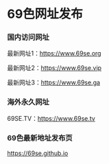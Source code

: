 # 69色网址发布

### 国内访问网址
最新网址1：<https://www.69se.org>

最新网址2：<https://www.69se.vip>

最新网址3：<https://www.69se.ga>

### 海外永久网址
69SE.TV：<https://www.69se.tv>

### 69色最新地址发布页
<https://69se.github.io>
